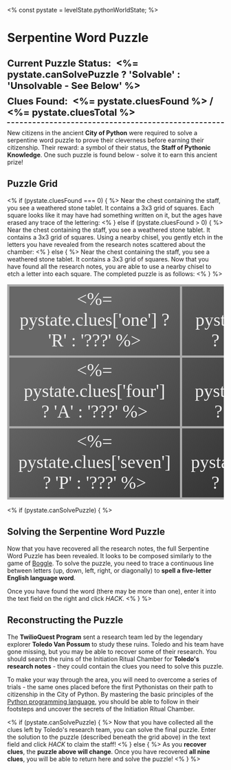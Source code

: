 <%
const pystate = levelState.pythonWorldState;
%>

# Serpentine Word Puzzle
<div style="font-size: 22px;border-bottom: 2px dashed;padding:10px 0;">
<b>Current Puzzle Status:&nbsp;</b> 
<b style="color:<%= pystate.canSolvePuzzle ? 'green' : 'red' %>">
  <%= pystate.canSolvePuzzle ? 'Solvable' : 'Unsolvable - See Below' %>
</b>
<span style="height: 10px;display:block;"></span>
<b>Clues Found:&nbsp;</b> 
<b>
  <%= pystate.cluesFound %> / <%= pystate.cluesTotal %>
</b>
</div>

New citizens in the ancient <b>City of Python</b> were required to solve a serpentine word puzzle to prove their cleverness before earning their citizenship. Their reward: a symbol of their status, the <b>Staff of Pythonic Knowledge</b>. One such puzzle is found below - solve it to earn this ancient prize!

## Puzzle Grid
<% if (pystate.cluesFound === 0) { %>
Near the chest containing the staff, you see a weathered stone tablet. It contains a 3x3 grid of squares. Each square looks like it may have had something written on it, but the ages have erased any trace of the lettering:
<% } else if (pystate.cluesFound > 0) { %>
Near the chest containing the staff, you see a weathered stone tablet. It contains a 3x3 grid of squares. Using a nearby chisel, you gently etch in the letters you have revealed from the research notes scattered about the chamber:
<% } else { %>
Near the chest containing the staff, you see a weathered stone tablet. It contains a 3x3 grid of squares. Now that you have found all the research notes, you are able to use a nearby chisel to etch a letter into each square. The completed puzzle is as follows:
<% } %>

<style>
.puzzle-grid {
  background-color: #343434;
  background-image: linear-gradient(315deg, #343434 0%, #676767 74%);
}

.puzzle-grid td {
  width: 33%;
  border: 5px solid #aaaaaa;
  text-align: center;
  color: #eee;
  font-size: 42px !important;
  vertical-align: middle !important;
  height: 100px !important;
  font-family: Papyrus, "Times New Roman", serif;
}

.puzzle-grid tr {
  background-color: transparent !important;
}
</style>

<table class="puzzle-grid">
  <tr>
    <td>
      <%= pystate.clues['one'] ? 'R' : '???' %>
    </td>
    <td>
      <%= pystate.clues['two'] ? 'N' : '???' %>
    </td>
    <td>
      <%= pystate.clues['three'] ? 'O' : '???' %>
    </td>
  </tr>
  <tr>
    <td>
      <%= pystate.clues['four'] ? 'A' : '???' %>
    </td>
    <td>
      <%= pystate.clues['five'] ? 'J' : '???' %>
    </td>
    <td>
      <%= pystate.clues['six'] ? 'S' : '???' %>
    </td>
  </tr>
  <tr>
    <td>
      <%= pystate.clues['seven'] ? 'P' : '???' %>
    </td>
    <td>
      <%= pystate.clues['eight'] ? 'Y' : '???' %>
    </td>
    <td>
      <%= pystate.clues['nine'] ? 'F' : '???' %>
    </td>
  </tr>
</table>

<% if (pystate.canSolvePuzzle) { %>
## Solving the Serpentine Word Puzzle
Now that you have recovered all the research notes, the full Serpentine Word Puzzle has been revealed. It looks to be composed similarly to the game of [Boggle](https://en.wikipedia.org/wiki/Boggle). To solve the puzzle, you need to trace a continuous line between letters (up, down, left, right, or diagonally) to <b>spell a five-letter English language word</b>.

Once you have found the word (there may be more than one), enter it into the text field on the right and click *HACK*.
<% } %>

## Reconstructing the Puzzle

The <b>TwilioQuest Program</b> sent a research team led by the legendary explorer <b>Toledo Van Possum</b> to study these ruins. Toledo and his team have gone missing, but you may be able to recover some of their research. You should search the ruins of the Initiation Ritual Chamber for <b>Toledo's research notes</b> - they could contain the clues you need to solve this puzzle.

To make your way through the area, you will need to overcome a series of trials - the same ones placed before the first Pythonistas on their path to citizenship in the City of Python. By mastering the basic principles of the [Python programming language](https://www.python.org/), you should be able to follow in their footsteps and uncover the secrets of the Initiation Ritual Chamber.

<% if (pystate.canSolvePuzzle) { %>
Now that you have collected all the clues left by Toledo's research team, you can solve the final puzzle. Enter the solution to the puzzle (described beneath the grid above) in the text field and click *HACK* to claim the staff!
<% } else { %>
As you __recover clues__, the __puzzle above will change__. Once you have recovered __all nine clues__, you will be able to return here and solve the puzzle!
<% } %>
